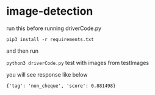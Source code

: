 # image-detection

run this before running driverCode.py

``pip3 install -r requirements.txt``

and then run 

``python3 driverCode.py`` test with images from testImages

you will see response like below

`{'tag': 'non_cheque', 'score': 0.881498}`